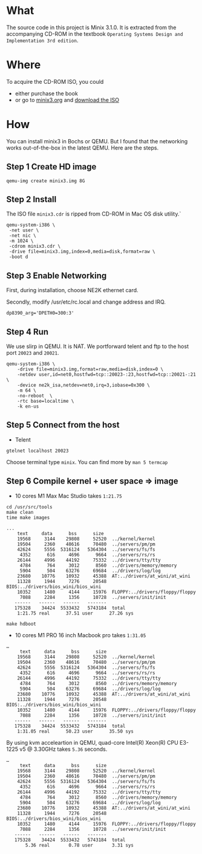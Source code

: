 # What

The source code in this project is Minix 3.1.0. It is extracted from the accompanying CD-ROM in the textbook `Operating Systems Design and Implementation 3rd edition`.

# Where

To acquire the CD-ROM ISO, you could

- either purchase the book
- or go to [minix3.org](http://minix3.org) and [download the ISO](http://download.minix3.org/iso/minix-3.1.0-book.iso.bz2)
 
# How

You can install minix3 in Bochs or QEMU. But I found that the networking works out-of-the-box in the latest QEMU. Here are the steps.

## Step 1 Create HD image

```
qemu-img create minix3.img 8G
```

## Step 2 Install

The ISO file `minix3.cdr` is ripped from CD-ROM in Mac OS disk utility.`

```
qemu-system-i386 \
 -net user \
 -net nic \ 
 -m 1024 \
 -cdrom minix3.cdr \
 -drive file=minix3.img,index=0,media=disk,format=raw \
 -boot d
```

## Step 3 Enable Networking

First, during installation, choose NE2K ethernet card.


Secondly, modify /usr/etc/rc.local and change address and IRQ.

```
dp8390_arg='DPETH0=300:3'
```

## Step 4 Run

We use slirp in QEMU. It is NAT. We portforward telent and ftp to the host port `20023` and `20021`. 

```
qemu-system-i386 \
    -drive file=minix3.img,format=raw,media=disk,index=0 \
    -netdev user,id=net0,hostfwd=tcp::20023-:23,hostfwd=tcp::20021-:21 \
    -device ne2k_isa,netdev=net0,irq=3,iobase=0x300 \
    -m 64 \
    -no-reboot  \
    -rtc base=localtime \
    -k en-us
```

## Step 5 Connect from the host


- Telent

```
gtelnet localhost 20023
```

Choose terminal type `minix`. You can find more by `man 5 termcap`


## Step 6 Compile kernel + user space => image

- 10 cores M1 Max Mac Studio takes `1:21.75`

```
cd /usr/src/tools
make clean
time make images

...
    text     data      bss      size
    19568     3144    29808     52520  ../kernel/kernel
    19504     2360    48616     70480  ../servers/pm/pm
    42624     5556  5316124   5364304  ../servers/fs/fs
     4352      616     4696      9664  ../servers/rs/rs
    26144     4996    44192     75332  ../drivers/tty/tty
     4784      764     3012      8560  ../drivers/memory/memory
     5904      504    63276     69684  ../drivers/log/log
    23680    10776    10932     45388  AT:../drivers/at_wini/at_wini
    11328     1944     7276     20548  BIOS:../drivers/bios_wini/bios_wini
    10352     1480     4144     15976  FLOPPY:../drivers/floppy/floppy
     7088     2284     1356     10728  ../servers/init/init
   ------   ------   ------   -------
   175328    34424  5533432   5743184  total
    1:21.75 real      37.51 user      27.26 sys

make hdboot
```
- 10 cores M1 PRO 16 inch Macbook pro takes `1:31.05`

```
…
     text     data      bss      size
    19568     3144    29808     52520  ../kernel/kernel
    19504     2360    48616     70480  ../servers/pm/pm
    42624     5556  5316124   5364304  ../servers/fs/fs
     4352      616     4696      9664  ../servers/rs/rs
    26144     4996    44192     75332  ../drivers/tty/tty
     4784      764     3012      8560  ../drivers/memory/memory
     5904      504    63276     69684  ../drivers/log/log
    23680    10776    10932     45388  AT:../drivers/at_wini/at_wini
    11328     1944     7276     20548  BIOS:../drivers/bios_wini/bios_wini
    10352     1480     4144     15976  FLOPPY:../drivers/floppy/floppy
     7088     2284     1356     10728  ../servers/init/init
   ------   ------   ------   -------
   175328    34424  5533432   5743184  total
    1:31.05 real      50.23 user      35.50 sys
```

By using kvm acceleartion in QEMU, quad-core Intel(R) Xeon(R) CPU E3-1225 v5 @ 3.30GHz takes `5.36` seconds.

```
…
     text     data      bss      size
    19568     3144    29808     52520  ../kernel/kernel
    19504     2360    48616     70480  ../servers/pm/pm
    42624     5556  5316124   5364304  ../servers/fs/fs
     4352      616     4696      9664  ../servers/rs/rs
    26144     4996    44192     75332  ../drivers/tty/tty
     4784      764     3012      8560  ../drivers/memory/memory
     5904      504    63276     69684  ../drivers/log/log
    23680    10776    10932     45388  AT:../drivers/at_wini/at_wini
    11328     1944     7276     20548  BIOS:../drivers/bios_wini/bios_wini
    10352     1480     4144     15976  FLOPPY:../drivers/floppy/floppy
     7088     2284     1356     10728  ../servers/init/init
   ------   ------   ------   -------
   175328    34424  5533432   5743184  total
       5.36 real       0.78 user       3.31 sys
```






